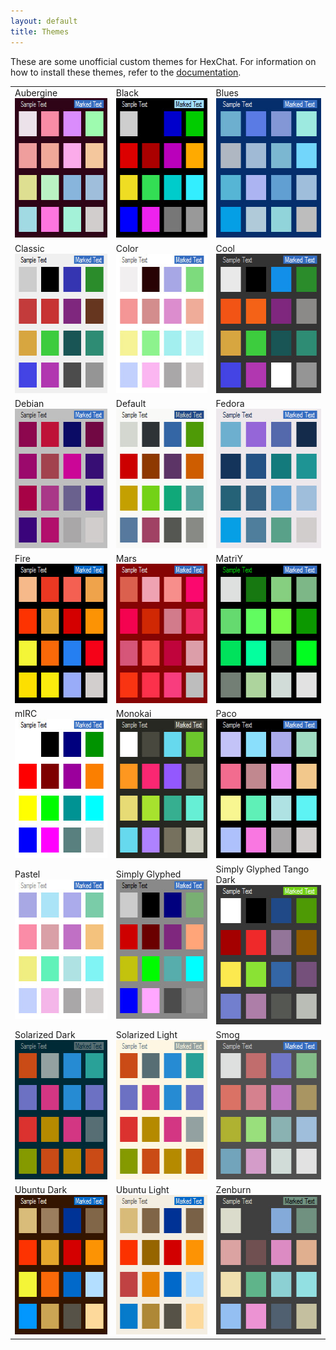 ```yaml
---
layout: default
title: Themes
---
```


These are some unofficial custom themes for HexChat. For information on how to install these themes, refer to the [documentation](http://hexchat.readthedocs.org/en/latest/appearance.html#theme-manager).

<table class="theme-table">
  <tr>
    <td>
      Aubergine
      <a href="http://dl.hexchat.net/themes/Aubergine.hct" rel="nofollow"><img src="/img/themes/Aubergine.png" alt="Aubergine" width="208" height="223"></a>
    </td>
    <td>
      Black
      <a href="http://dl.hexchat.net/themes/Black.hct" rel="nofollow"><img src="/img/themes/Black.png" alt="Black" width="208" height="223"></a>
    </td>
    <td>
      Blues
      <a href="http://dl.hexchat.net/themes/Blues.hct" rel="nofollow"><img src="/img/themes/Blues.png" alt="Blues" width="208" height="223"></a>
    </td>
  </tr>
  <tr>
    <td>
      Classic
      <a href="http://dl.hexchat.net/themes/Classic.hct" rel="nofollow"><img src="/img/themes/Classic.png" alt="Classic" width="208" height="223"></a>
    </td>
    <td>
      Color
      <a href="http://dl.hexchat.net/themes/Color.hct" rel="nofollow"><img src="/img/themes/Color.png" alt="Color" width="208" height="223"></a>
    </td>
    <td>
      Cool
      <a href="http://dl.hexchat.net/themes/Cool.hct" rel="nofollow"><img src="/img/themes/Cool.png" alt="Cool" width="208" height="223"></a>
    </td>
  </tr>
  <tr>
    <td>
      Debian
      <a href="http://dl.hexchat.net/themes/Debian.hct" rel="nofollow"><img src="/img/themes/Debian.png" alt="Debian" width="208" height="223"></a>
    </td>
    <td>
      Default
      <a href="http://dl.hexchat.net/themes/Default.hct" rel="nofollow"><img src="/img/themes/Default.png" alt="Default" width="208" height="223"></a>
    </td>
    <td>
      Fedora
      <a href="http://dl.hexchat.net/themes/Fedora.hct" rel="nofollow"><img src="/img/themes/Fedora.png" alt="Fedora" width="208" height="223"></a>
    </td>
  </tr>
  <tr>
    <td>
      Fire
      <a href="http://dl.hexchat.net/themes/Fire.hct" rel="nofollow"><img src="/img/themes/Fire.png" alt="Fire" width="208" height="223"></a>
    </td>
    <td>
      Mars
      <a href="http://dl.hexchat.net/themes/Mars.hct" rel="nofollow"><img src="/img/themes/Mars.png" alt="Mars" width="208" height="223"></a>
    </td>
    <td>
      MatriY
      <a href="http://dl.hexchat.net/themes/MatriY.hct" rel="nofollow"><img src="/img/themes/MatriY.png" alt="MatriY" width="208" height="223"></a>
    </td>
  </tr>
  <tr>
    <td>
      mIRC
      <a href="http://dl.hexchat.net/themes/mIRC.hct" rel="nofollow"><img src="/img/themes/mIRC.png" alt="mIRC" width="208" height="223"></a>
    </td>
    <td>
      Monokai
      <a href="http://dl.hexchat.net/themes/Monokai.hct" rel="nofollow"><img src="/img/themes/Monokai.png" alt="Monokai" width="208" height="223"></a>
    </td>
    <td>
      Paco
      <a href="http://dl.hexchat.net/themes/Paco.hct" rel="nofollow"><img src="/img/themes/Paco.png" alt="Paco" width="208" height="223"></a>
    </td>
  </tr>
  <tr>
    <td>
      Pastel
      <a href="http://dl.hexchat.net/themes/Pastel.hct" rel="nofollow"><img src="/img/themes/Pastel.png" alt="Pastel" width="208" height="223"></a>
    </td>
    <td>
      Simply Glyphed
      <a href="http://dl.hexchat.net/themes/Simply%20Glyphed.hct" rel="nofollow"><img src="/img/themes/Simply_Glyphed.png" alt="Simply Glyphed" width="208" height="223"></a>
    </td>
    <td>
      Simply Glyphed Tango Dark
      <a href="http://dl.hexchat.net/themes/Simply%20Glyphed%20Tango%20Dark.hct" rel="nofollow"><img src="/img/themes/Simply_Glyphed_Tango_Dark.png" alt="Simply Glyphed Tango Dark" width="208" height="223"></a>
    </td>
  </tr>
  <tr>
    <td>
      Solarized Dark
      <a href="http://dl.hexchat.net/themes/Solarized%20Dark.hct" rel="nofollow"><img src="/img/themes/Solarized_Dark.png" alt="Solarized Dark" width="208" height="223"></a>
    </td>
    <td>
      Solarized Light
      <a href="http://dl.hexchat.net/themes/Solarized%20Light.hct" rel="nofollow"><img src="/img/themes/Solarized_Light.png" alt="Solarized Light" width="208" height="223"></a>
    </td>
    <td>
      Smog
      <a href="http://dl.hexchat.net/themes/Smog.hct" rel="nofollow"><img src="/img/themes/Smog.png" alt="Smog" width="208" height="223"></a>
    </td>
  </tr>
  <tr>
    <td>
      Ubuntu Dark
      <a href="http://dl.hexchat.net/themes/Ubuntu%20Dark.hct" rel="nofollow"><img src="/img/themes/Ubuntu_Dark.png" alt="Ubuntu Dark" width="208" height="223"></a>
    </td>
    <td>
      Ubuntu Light
      <a href="http://dl.hexchat.net/themes/Ubuntu%20Light.hct" rel="nofollow"><img src="/img/themes/Ubuntu_Light.png" alt="Ubuntu Light" width="208" height="223"></a>
    </td>
    <td>
      Zenburn
      <a href="http://dl.hexchat.net/themes/Zenburn.hct" rel="nofollow"><img src="/img/themes/Zenburn.png" alt="Zenburn" width="208" height="223"></a>
    </td>
  </tr>
</table>
